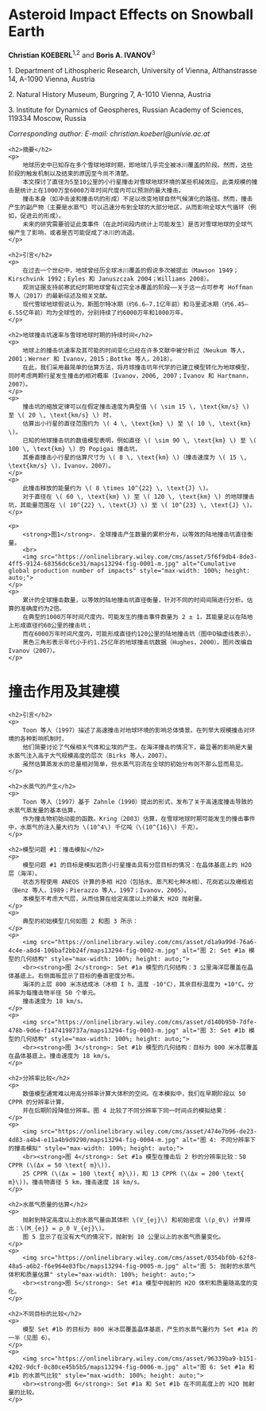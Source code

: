 <html lang="zh">
<head>
    <meta charset="UTF-8">
    <title>Asteroid Impact Effects on Snowball Earth</title>
    <script type="text/javascript" async
            src="https://cdnjs.cloudflare.com/ajax/libs/mathjax/3.2.2/es5/tex-mml-chtml.js">
    </script>
</head>
<body>
    <h1>Asteroid Impact Effects on Snowball Earth</h1>
    <p><strong>Christian KOEBERL</strong><sup>1,2</sup> and <strong>Boris A. IVANOV</strong><sup>3</sup></p>
    <p>1. Department of Lithospheric Research, University of Vienna, Althanstrasse 14, A-1090 Vienna, Austria</p>
    <p>2. Natural History Museum, Burgring 7, A-1010 Vienna, Austria</p>
    <p>3. Institute for Dynamics of Geospheres, Russian Academy of Sciences, 119334 Moscow, Russia</p>
    <p><em>Corresponding author: E-mail: christian.koeberl@univie.ac.at</em></p>

    <h2>摘要</h2>
    <p>
        地球历史中已知存在多个雪球地球时期，即地球几乎完全被冰川覆盖的阶段。然而，这些阶段的触发机制以及结束的原因至今尚不清楚。
        本文探讨了直径为5至10公里的小行星撞击对雪球地球环境的某些机械效应。此类规模的撞击是统计上在1000万至6000万年时间尺度内可以预测的最大撞击。
        撞击本身（如冲击波和撞击坑的形成）不足以改变地球自然气候演化的路径。然而，撞击产生的副产物（主要是水蒸气）可以迅速分布到全球的大部分地区，从而影响全球大气循环（例如，促进云的形成）。
        未来的研究需要验证此类事件（在此时间段内统计上可能发生）是否对雪球地球的全球气候产生了影响，或者是否可能促成了冰川的消退。
    </p>

    <h2>引言</h2>
    <p>
        在过去一个世纪中，地球曾经历全球冰川覆盖的假说多次被提出（Mawson 1949；Kirschvink 1992；Eyles 和 Januszczak 2004；Williams 2008）。
        观测证据支持前寒武纪时期地球曾有过完全冰覆盖的阶段——关于这一点可参考 Hoffman 等人（2017）的最新综述及相关文献。
        现代雪球地球假说认为，斯图尔特冰期（约6.6–7.1亿年前）和马里诺冰期（约6.45–6.55亿年前）均为全球性的，分别持续了约6000万年和1000万年。
    </p>

    <h2>地球撞击坑速率与雪球地球时期的持续时间</h2>
    <p>
        地球上的撞击坑速率及其可能的时间变化已经在许多文献中被分析过（Neukum 等人，2001；Werner 和 Ivanov，2015；Bottke 等人，2018）。
        在此，我们采用最简单的估算方法，将月球撞击坑年代学的已建立模型转化为地球模型，同时考虑两颗行星发生撞击的相对概率（Ivanov，2006, 2007；Ivanov 和 Hartmann，2007）。
    </p>
    <p>
        撞击坑的缩放定律可以在假定撞击速度为典型值 \( \sim 15 \, \text{km/s} \) 至 \( 20 \, \text{km/s} \) 时，
        估算出小行星的直径范围约为 \( 4 \, \text{km} \) 至 \( 10 \, \text{km} \)。
        已知的地球撞击坑的数值模型表明，例如直径 \( \sim 90 \, \text{km} \) 至 \( 100 \, \text{km} \) 的 Popigai 撞击坑，
        其垂直撞击小行星的估算尺寸为 \( 8 \, \text{km} \)（撞击速度为 \( 15 \, \text{km/s} \)，Ivanov，2007）。
    </p>
    <p>
        此撞击释放的能量约为 \( 8 \times 10^{22} \, \text{J} \)。
        对于直径在 \( 60 \, \text{km} \) 至 \( 120 \, \text{km} \) 的地球撞击坑，其能量范围在 \( 10^{22} \, \text{J} \) 至 \( 10^{23} \, \text{J} \)。
    </p>

    <p>
        <strong>图1</strong>. 全球撞击产生数量的累积分布，以等效的陆地撞击坑直径衡量。
        <br>
        <img src="https://onlinelibrary.wiley.com/cms/asset/5f6f9db4-8de3-4ff5-9124-68356dc6ce31/maps13294-fig-0001-m.jpg" alt="Cumulative global production number of impacts" style="max-width: 100%; height: auto;">
    </p>
    <p>
        累计的全球撞击数量，以等效的陆地撞击坑直径衡量，针对不同的时间间隔进行分析。估算的准确度约为2倍。
        在典型的1000万年时间尺度内，可能发生的撞击事件数量为 2 ± 1，其能量足以在陆地上形成直径约60公里的撞击坑；
        而在6000万年时间尺度内，可能形成直径约120公里的陆地撞击坑（图中D轴虚线表示）。
        黑色三角形表示年代小于约1.25亿年的地球撞击坑数据（Hughes，2000）。图片改编自 Ivanov（2007）。
    </p>
</body>
</html>
<!DOCTYPE html>
<html lang="zh">
<head>
    <meta charset="UTF-8">
    <title>Impact Action and its Modeling</title>
    <script type="text/javascript" async
            src="https://cdnjs.cloudflare.com/ajax/libs/mathjax/3.2.2/es5/tex-mml-chtml.js">
    </script>
</head>
<body>
    <h1>撞击作用及其建模</h1>

    <h2>引言</h2>
    <p>
        Toon 等人（1997）描述了高速撞击对地球环境的影响总体情景。在列举大规模撞击对环境的各种影响机制时，
        他们简要讨论了气候相关气体和尘埃的产生。在海洋撞击的情况下，最显著的影响是大量水蒸气注入高于大气规模高度的层次（Birks 等人，2007）。
        虽然估算蒸发水的总量相对简单，但水蒸气羽流在全球的初始分布则不那么显而易见。
    </p>

    <h2>水蒸气的产生</h2>
    <p>
        Toon 等人（1997）基于 Zahnle（1990）提出的形式，发布了关于高速度撞击导致的水蒸气蒸发量的基本估算，
        作为撞击物初始动能的函数。Kring（2003）估算，在雪球地球时期可能发生的撞击事件中，水蒸气的注入量大约为 \(10^4\) 千亿吨（\(10^{16}\) 千克）。
    </p>

    <h2>模型问题 #1：撞击模拟</h2>
    <p>
        模型问题 #1 的目标是模拟岩质小行星撞击具有分层目标的情况：在晶体基底上的 H2O 层（海洋）。
        状态方程使用 ANEOS 计算的多相 H2O（包括水、蒸汽和七种冰相）、花岗岩以及橄榄岩（Benz 等人，1989；Pierazzo 等人，1997；Ivanov，2005）。
        本模型不考虑大气层，从而估算在给定高度以上的最大 H2O 抛射量。
    </p>
    <p>
        典型的初始模型几何如图 2 和图 3 所示：
    </p>
    <p>
        <img src="https://onlinelibrary.wiley.com/cms/asset/d1a9a99d-76a6-4c4e-a8d4-106baf2bb24f/maps13294-fig-0002-m.jpg" alt="图 2: Set #1a 模型的几何结构" style="max-width: 100%; height: auto;">
        <br><strong>图 2</strong>: Set #1a 模型的几何结构：3 公里海洋层覆盖在晶体基底上。右侧面板显示了目标的垂直密度分布。
        海洋的上层 800 米冻结成冰（冰相 I h，温度 -10°C），其余目标温度为 +10°C。分辨率为每撞击物半径 50 个单元。
        撞击速度为 18 km/s。
    </p>
    <p>
        <img src="https://onlinelibrary.wiley.com/cms/asset/d140b950-7dfe-478b-9d6e-f1474198737a/maps13294-fig-0003-m.jpg" alt="图 3: Set #1b 模型的几何结构" style="max-width: 100%; height: auto;">
        <br><strong>图 3</strong>: Set #1b 模型的几何结构：目标为 800 米冰层覆盖在晶体基底上。撞击速度为 18 km/s。
    </p>

    <h2>分辨率比较</h2>
    <p>
        数值模型通常难以用高分辨率计算大体积的空间。在本模拟中，我们在早期阶段以 50 CPPR 的分辨率计算，
        并在后期阶段降低分辨率。图 4 比较了不同分辨率下同一时间点的模拟结果：
    </p>
    <p>
        <img src="https://onlinelibrary.wiley.com/cms/asset/474e7b96-de23-4d83-a4b4-e11a4b9d9290/maps13294-fig-0004-m.jpg" alt="图 4: 不同分辨率下的撞击模拟" style="max-width: 100%; height: auto;">
        <br><strong>图 4</strong>: Set #1a 模型在撞击后 2 秒的分辨率比较：50 CPPR (\(Δx = 50 \text{ m}\))，
        25 CPPR (\(Δx = 100 \text{ m}\))，和 13 CPPR (\(Δx = 200 \text{ m}\))。撞击物直径 5 km，撞击速度 18 km/s。
    </p>

    <h2>水蒸气质量的估算</h2>
    <p>
        抛射到特定高度以上的水蒸气量由其体积 \(V_{ej}\) 和初始密度 \(ρ_0\) 计算得出：\(M_{ej} = ρ_0 V_{ej}\)。
        图 5 显示了在没有大气的情况下，抛射到 10 公里以上的水蒸气质量变化。
    </p>
    <p>
        <img src="https://onlinelibrary.wiley.com/cms/asset/0354bf0b-62f8-48a5-a6b2-f6e964e83fbc/maps13294-fig-0005-m.jpg" alt="图 5: 抛射的水蒸气体积和质量估算" style="max-width: 100%; height: auto;">
        <br><strong>图 5</strong>: Set #1a 模型中抛射的 H2O 体积和质量随高度的变化。
    </p>

    <h2>不同目标的比较</h2>
    <p>
        模型 Set #1b 的目标为 800 米冰层覆盖晶体基底，产生的水蒸气量约为 Set #1a 的一半（见图 6）。
    </p>
    <p>
        <img src="https://onlinelibrary.wiley.com/cms/asset/96339ba9-b151-4202-9dcf-0c80ce45b5b5/maps13294-fig-0006-m.jpg" alt="图 6: Set #1a 和 #1b 的水蒸气比较" style="max-width: 100%; height: auto;">
        <br><strong>图 6</strong>: Set #1a 和 Set #1b 在不同高度上的 H2O 抛射量的比较。
    </p>
</body>
</html>
